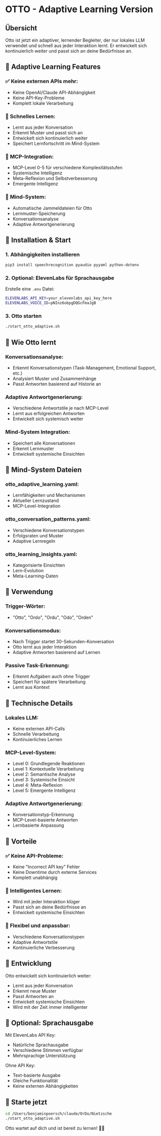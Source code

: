 # OTTO - Adaptive Learning Version

## Übersicht
Otto ist jetzt ein adaptiver, lernender Begleiter, der nur lokales LLM verwendet und schnell aus jeder Interaktion lernt. Er entwickelt sich kontinuierlich weiter und passt sich an deine Bedürfnisse an.

## 🧠 Adaptive Learning Features

### ✅ **Keine externen APIs mehr:**
- Keine OpenAI/Claude API-Abhängigkeit
- Keine API-Key-Probleme
- Komplett lokale Verarbeitung

### 🧠 **Schnelles Lernen:**
- Lernt aus jeder Konversation
- Erkennt Muster und passt sich an
- Entwickelt sich kontinuierlich weiter
- Speichert Lernfortschritt im Mind-System

### 🎯 **MCP-Integration:**
- MCP-Level 0-5 für verschiedene Komplexitätsstufen
- Systemische Intelligenz
- Meta-Reflexion und Selbstverbesserung
- Emergente Intelligenz

### 📝 **Mind-System:**
- Automatische Jammeldateien für Otto
- Lernmuster-Speicherung
- Konversationsanalyse
- Adaptive Antwortgenerierung

## 🚀 Installation & Start

### 1. Abhängigkeiten installieren
```bash
pip3 install speechrecognition pyaudio pyyaml python-dotenv
```

### 2. Optional: ElevenLabs für Sprachausgabe
Erstelle eine `.env` Datei:
```bash
ELEVENLABS_API_KEY=your_elevenlabs_api_key_here
ELEVENLABS_VOICE_ID=pNInz6obpgDQGcFmaJgB
```

### 3. Otto starten
```bash
./start_otto_adaptive.sh
```

## 🎯 Wie Otto lernt

### **Konversationsanalyse:**
- Erkennt Konversationstypen (Task-Management, Emotional Support, etc.)
- Analysiert Muster und Zusammenhänge
- Passt Antworten basierend auf Historie an

### **Adaptive Antwortgenerierung:**
- Verschiedene Antwortstile je nach MCP-Level
- Lernt aus erfolgreichen Antworten
- Entwickelt sich systemisch weiter

### **Mind-System Integration:**
- Speichert alle Konversationen
- Erkennt Lernmuster
- Entwickelt systemische Einsichten

## 📁 Mind-System Dateien

### **otto_adaptive_learning.yaml:**
- Lernfähigkeiten und Mechanismen
- Aktueller Lernzustand
- MCP-Level-Integration

### **otto_conversation_patterns.yaml:**
- Verschiedene Konversationstypen
- Erfolgsraten und Muster
- Adaptive Lernregeln

### **otto_learning_insights.yaml:**
- Kategorisierte Einsichten
- Lern-Evolution
- Meta-Learning-Daten

## 🎤 Verwendung

### **Trigger-Wörter:**
- "Otto", "Ordo", "Ordu", "Odo", "Orden"

### **Konversationsmodus:**
- Nach Trigger startet 30-Sekunden-Konversation
- Otto lernt aus jeder Interaktion
- Adaptive Antworten basierend auf Lernen

### **Passive Task-Erkennung:**
- Erkennt Aufgaben auch ohne Trigger
- Speichert für spätere Verarbeitung
- Lernt aus Kontext

## 🔧 Technische Details

### **Lokales LLM:**
- Keine externen API-Calls
- Schnelle Verarbeitung
- Kontinuierliches Lernen

### **MCP-Level-System:**
- Level 0: Grundlegende Reaktionen
- Level 1: Kontextuelle Verarbeitung
- Level 2: Semantische Analyse
- Level 3: Systemische Einsicht
- Level 4: Meta-Reflexion
- Level 5: Emergente Intelligenz

### **Adaptive Antwortgenerierung:**
- Konversationstyp-Erkennung
- MCP-Level-basierte Antworten
- Lernbasierte Anpassung

## 🎯 Vorteile

### ✅ **Keine API-Probleme:**
- Keine "Incorrect API key" Fehler
- Keine Downtime durch externe Services
- Komplett unabhängig

### 🧠 **Intelligentes Lernen:**
- Wird mit jeder Interaktion klüger
- Passt sich an deine Bedürfnisse an
- Entwickelt systemische Einsichten

### 🎯 **Flexibel und anpassbar:**
- Verschiedene Konversationstypen
- Adaptive Antwortstile
- Kontinuierliche Verbesserung

## 🔄 Entwicklung

Otto entwickelt sich kontinuierlich weiter:
- Lernt aus jeder Konversation
- Erkennt neue Muster
- Passt Antworten an
- Entwickelt systemische Einsichten
- Wird mit der Zeit immer intelligenter

## 🎵 Optional: Sprachausgabe

Mit ElevenLabs API Key:
- Natürliche Sprachausgabe
- Verschiedene Stimmen verfügbar
- Mehrsprachige Unterstützung

Ohne API Key:
- Text-basierte Ausgabe
- Gleiche Funktionalität
- Keine externen Abhängigkeiten

## 🚀 Starte jetzt

```bash
cd /Users/benjaminpoersch/claude/OrDo/Nietzsche
./start_otto_adaptive.sh
```

Otto wartet auf dich und ist bereit zu lernen! 🧠✨ 